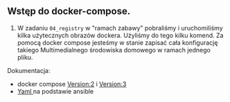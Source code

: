 ## Wstęp do docker-compose.

1. W zadaniu `04_registry` w "ramach zabawy" pobraliśmy i uruchomiliśmy kilka użytecznych obrazów dockera. Użyliśmy do tego kilku komend. Za pomocą docker compose jesteśmy w stanie zapisać cała konfigurację takiego Multimedialnego środowiska domowego w ramach jednego pliku.
   


Dokumentacja:
- docker compose <a href="https://docs.docker.com/compose/compose-file/compose-file-v2/" title="docker-compose version 2"> Version:2</a></td> i <a href="https://docs.docker.com/compose/compose-file/compose-file-v3/" title="docker-compose version 3">Version:3 </a>
- <a href="https://docs.ansible.com/ansible/latest/reference_appendices/YAMLSyntax.html"> Yaml </a> na podstawie ansible 
